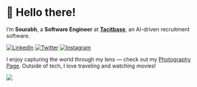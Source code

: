 # 👋 Hello there!

I’m **Sourabh**, a **Software Engineer** at **[Tacitbase](https://tacitbase.com)**, an AI-driven recruitment software.


[![LinkedIn](https://img.shields.io/badge/LinkedIn-%230077B5.svg?logo=linkedin&logoColor=white)](https://www.linkedin.com/in/sourabhkhot65/) [![Twitter](https://img.shields.io/badge/Twitter-%231DA1F2.svg?logo=Twitter&logoColor=white)](https://x.com/sourabhk65)
[![Instagram](https://img.shields.io/badge/Instagram-%23E4405F.svg?logo=Instagram&logoColor=white)](https://www.instagram.com/sourabh_7628/)

I enjoy capturing the world through my lens — check out my [Photography Page](https://www.instagram.com/life.in.pixels1/). Outside of tech, I love traveling and watching movies!

![](https://quotes-github-readme.vercel.app/api?type=horizontal&theme=light)
